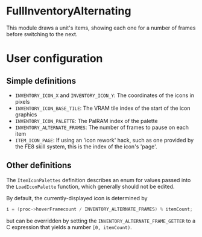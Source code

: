 
# FullInventoryAlternating

This module draws a unit's items, showing each one for a number of frames before switching to the next.

# User configuration

## Simple definitions

  * `INVENTORY_ICON_X` and `INVENTORY_ICON_Y`: The coordinates of the icons in pixels
  * `INVENTORY_ICON_BASE_TILE`: The VRAM tile index of the start of the icon graphics
  * `INVENTORY_ICON_PALETTE`: The PalRAM index of the palette
  * `INVENTORY_ALTERNATE_FRAMES`: The number of frames to pause on each item
  * `ITEM_ICON_PAGE`: If using an 'icon rework' hack, such as one provided by the FE8 skill system, this is the index of the icon's 'page'.

## Other definitions

The `ItemIconPalettes` definition describes an enum for values passed into the `LoadIconPalette` function, which generally should not be edited.

By default, the currently-displayed icon is determined by
```c
i = (proc->hoverFramecount / INVENTORY_ALTERNATE_FRAMES) % itemCount;
```

but can be overridden by setting the `INVENTORY_ALTERNATE_FRAME_GETTER` to a C expression that yields a number `[0, itemCount)`.
